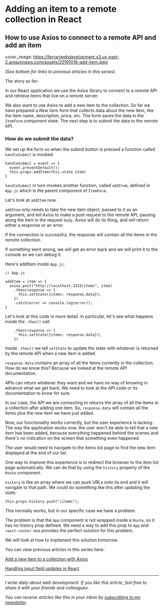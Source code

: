 # Adding an item to a remote collection in React
## How to use Axios to connect to a remote API and add an item

cover_image: https://ferrariwebdevelopment.s3.us-east-2.amazonaws.com/assets/20191016-add-item.jpeg



*(See bottom for links to previous articles in this series).*

The story so far:

In our React application we use the Axios library to connect to a remote API and retrieve items that live on a remote server.

We also want to use Axios to add a new item to the collection.
So far we have prepared a *New Item* form that collects data about the new item, like the item name, description, price, etc.
The form saves the data in the `ItemForm` component state.
The next step is to submit the data to the remote API.

### How do we submit the data?

We set up the form so when the submit button is pressed a function called `handleSubmit` is invoked.

```
handleSubmit = event => {
  event.preventDefault();
  this.props.addItem(this.state.item)
}
```

`handleSubmit` in turn invokes another function, called `addItem`, defined in `App.js` which is the parent component of `ItemForm`.

Let's look at `addItem` now.

`addItem` only needs to take the new item object, passed to it as an argument, and tell Axios to make a post request to the remote API, passing along the item in the request `body`. Axios will do its thing, and will return either a response or an error.

If the connection is successful, the response will contain all the items in the remote collection.

If something went wrong, we will get an error back and we will print it to the console so we can debug it.

Here's addItem inside `App.js`:

```
// App.js

addItem = item => {
  axios.post("http://localhost:3333/items", item)
    .then(response => {
      this.setState({items: response.data});
    })
    .catch(error => console.log(error));
}
```

Let's look at this code in more detail. In particular, let's see what happens inside the `.then()` call.

```
    .then(response => {
      this.setState({items: response.data});
    })
```

Inside `.then()` we tell `setState` to update the state with whatever is returned by the remote API when a new item is added.

`response.data` contains an array of all the items currently in the collection. How do we know this? Because we looked at the remote API documentation.

APIs can return whatever they want and we have no way of knowing in advance what we get back. We need to look at the API code or its documentation to know for sure.

In our case, the API we are connecting to returns the array of all the items in a collection after adding one item. So, `response.data` will contain all the items plus the new item we have just added.

Now, our functionality works correctly, but the user experience is lacking.
The way the application works now, the user won't be able to tell that a new item has been added, because everything happened behind the scenes and there's no indication on the screen that something even happened.

The user would need to navigate to the items list page to find the new item displayed at the end of our list.

One way to improve this experience is to redirect the browser to the item list page automatically.
We can do that by using the `history` property of the `Route` component.

`history` is like an array where we can push URLs onto its end and it will navigate to that path.
We could do something like this after updating the state:

```
this.props.history.push("/items");
```

This normally works, but in our specific case we have a problem.

The problem is that the `App` component is not wrapped inside a `Route`, so it has no history prop defined. We need a way to add this prop to `App` and `react-router-dom` provides the perfect solution for this problem.

We will look at how to implement this solution tomorrow.

You can view previous articles in this series here:

[Add a new item to a collection with Axios](https://cesare.substack.com/p/add-a-new-item-to-a-collection-with)

[Handling input field updates in React](https://cesare.substack.com/p/handling-input-field-updates-in-react)

---

*I write daily about web development. If you like this article, feel free to share it with your friends and colleagues.*

*You can receive articles like this in your inbox by [subscribing to my newsletter](https://cesare.substack.com).* 